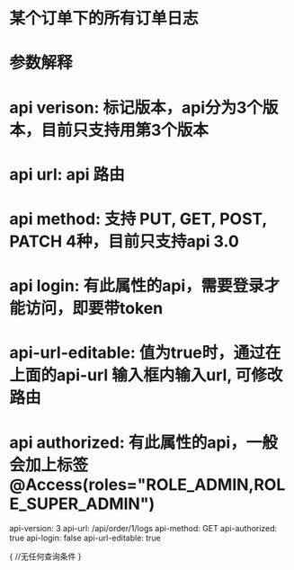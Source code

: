 # 某个订单下的所有订单日志
# 参数解释 
#   api verison: 标记版本，api分为3个版本，目前只支持用第3个版本
#   api url: api 路由
#   api method: 支持 PUT, GET, POST, PATCH 4种，目前只支持api 3.0
#   api login: 有此属性的api，需要登录才能访问，即要带token
#   api-url-editable: 值为true时，通过在上面的api-url 输入框内输入url, 可修改路由
#   api authorized: 有此属性的api，一般会加上标签 @Access(roles="ROLE_ADMIN,ROLE_SUPER_ADMIN") 

api-version: 3
api-url: /api/order/1/logs
api-method: GET
api-authorized: true
api-login: false
api-url-editable: true

{
    //无任何查询条件
}